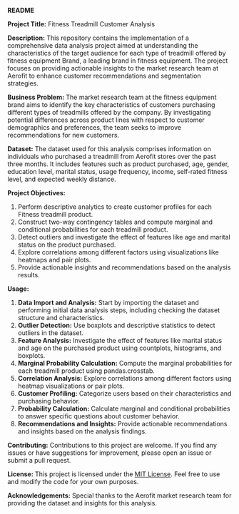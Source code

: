 **README**

**Project Title:** Fitness Treadmill Customer Analysis

**Description:**
This repository contains the implementation of a comprehensive data analysis project aimed at understanding the characteristics of the target audience for each type of treadmill offered by fitness equipment Brand, a leading brand in fitness equipment. The project focuses on providing actionable insights to the market research team at Aerofit to enhance customer recommendations and segmentation strategies.

**Business Problem:**
The market research team at the fitness equipment brand aims to identify the key characteristics of customers purchasing different types of treadmills offered by the company. By investigating potential differences across product lines with respect to customer demographics and preferences, the team seeks to improve recommendations for new customers.

**Dataset:**
The dataset used for this analysis comprises information on individuals who purchased a treadmill from Aerofit stores over the past three months. It includes features such as product purchased, age, gender, education level, marital status, usage frequency, income, self-rated fitness level, and expected weekly distance.

**Project Objectives:**
1. Perform descriptive analytics to create customer profiles for each Fitness treadmill product.
2. Construct two-way contingency tables and compute marginal and conditional probabilities for each treadmill product.
3. Detect outliers and investigate the effect of features like age and marital status on the product purchased.
4. Explore correlations among different factors using visualizations like heatmaps and pair plots.
5. Provide actionable insights and recommendations based on the analysis results.

**Usage:**
1. **Data Import and Analysis:** Start by importing the dataset and performing initial data analysis steps, including checking the dataset structure and characteristics.
2. **Outlier Detection:** Use boxplots and descriptive statistics to detect outliers in the dataset.
3. **Feature Analysis:** Investigate the effect of features like marital status and age on the purchased product using countplots, histograms, and boxplots.
4. **Marginal Probability Calculation:** Compute the marginal probabilities for each treadmill product using pandas.crosstab.
5. **Correlation Analysis:** Explore correlations among different factors using heatmap visualizations or pair plots.
6. **Customer Profiling:** Categorize users based on their characteristics and purchasing behavior.
7. **Probability Calculation:** Calculate marginal and conditional probabilities to answer specific questions about customer behavior.
8. **Recommendations and Insights:** Provide actionable recommendations and insights based on the analysis findings.

**Contributing:**
Contributions to this project are welcome. If you find any issues or have suggestions for improvement, please open an issue or submit a pull request.

**License:**
This project is licensed under the [MIT License](https://opensource.org/licenses/MIT). Feel free to use and modify the code for your own purposes.

**Acknowledgements:**
Special thanks to the Aerofit market research team for providing the dataset and insights for this analysis.


